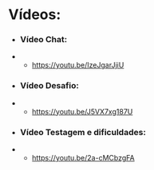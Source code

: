 # Vídeos:

- ### Vídeo Chat: 
- - https://youtu.be/IzeJgarJjiU

- ### Vídeo Desafio:
- - https://youtu.be/J5VX7xg187U

- ### Vídeo Testagem e dificuldades:
- - https://youtu.be/2a-cMCbzgFA
